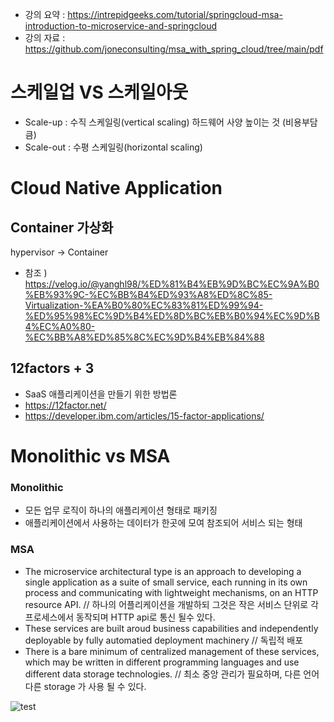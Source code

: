 - 강의 요약 : https://intrepidgeeks.com/tutorial/springcloud-msa-introduction-to-microservice-and-springcloud
- 강의 자료 : https://github.com/joneconsulting/msa_with_spring_cloud/tree/main/pdf

# 스케일업 VS 스케일아웃
- Scale-up : 수직 스케일링(vertical scaling) 하드웨어 사양 높이는 것 (비용부담 큼)
- Scale-out : 수평 스케일링(horizontal scaling) 

# Cloud Native Application
## Container 가상화
hypervisor -> Container 
- 참조 ) https://velog.io/@yanghl98/%ED%81%B4%EB%9D%BC%EC%9A%B0%EB%93%9C-%EC%BB%B4%ED%93%A8%ED%8C%85-Virtualization-%EA%B0%80%EC%83%81%ED%99%94-%ED%95%98%EC%9D%B4%ED%8D%BC%EB%B0%94%EC%9D%B4%EC%A0%80-%EC%BB%A8%ED%85%8C%EC%9D%B4%EB%84%88

## 12factors + 3
- SaaS 애플리케이션을 만들기 위한 방법론
- https://12factor.net/
- https://developer.ibm.com/articles/15-factor-applications/

# Monolithic vs MSA
### Monolithic
- 모든 업무 로직이 하나의 애플리케이션 형태로 패키징
- 애플리케이션에서 사용하는 데이터가 한곳에 모여 참조되어 서비스 되는 형태
### MSA
- The microservice architectural type is an approach to developing a single application as a suite of small service, each running in its own process and communicating with lightweight mechanisms, on an HTTP resource API. // 하나의 어플리케이션을 개발하되 그것은 작은 서비스 단위로 각 프로세스에서 동작되며 HTTP api로 통신 될수 있다. 
- These services are built aroud business capabilities and independently deployable by fully automatied deployment machinery // 독립적 배포
- There is a bare minimum of centralized management of these services, which may be written in different programming languages and use different data storage technologies. // 최소 중앙 관리가 필요하며, 다른 언어 다른 storage 가 사용 될 수 있다.


![test](https://javatechonline.com/ezoimgfmt/i0.wp.com/javatechonline.com/wp-content/uploads/2022/04/SpringCloudAPIGateway-1.jpg?ezimgfmt=ng%3Awebp%2Fngcb2%2Frs%3Adevice%2Frscb2-1&ssl=1&w=740)
